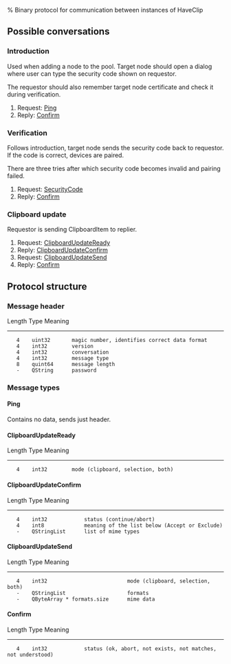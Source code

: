 % Binary protocol for communication between instances of HaveClip

Possible conversations
----------------------

### Introduction
Used when adding a node to the pool. Target node should open a dialog
where user can type the security code shown on requestor.

The requestor should also remember target node certificate and check
it during verification.

  1. Request: [Ping](#ping)
  2. Reply: [Confirm](#confirm)

### Verification
Follows introduction, target node sends the security code back
to requestor. If the code is correct, devices are paired.

There are three tries after which security code becomes invalid
and pairing failed.

  1. Request: [SecurityCode](#securitycode)
  2. Reply: [Confirm](#confirm)

### Clipboard update

Requestor is sending ClipboardItem to replier.

  1. Request: [ClipboardUpdateReady](#clipboardupdateready)
  2. Reply: [ClipboardUpdateConfirm](#clipboardupdateconfirm)
  3. Request: [ClipboardUpdateSend](#clipboardupdatesend)
  4. Reply: [Confirm](#confirm)


Protocol structure
------------------

### Message header

  Length    Type         Meaning
 -------    -------      ------------------------------------------------
       4    uint32       magic number, identifies correct data format
       4    int32        version
       4    int32        conversation
       4    int32        message type
       8    quint64      message length
       -    QString      password

### Message types

#### Ping
Contains no data, sends just header.


#### ClipboardUpdateReady

  Length    Type         Meaning
 -------    -------      ------------------------------------------------
       4    int32        mode (clipboard, selection, both)

#### ClipboardUpdateConfirm

  Length    Type             Meaning
 -------    -----------      ------------------------------------------------
       4    int32            status (continue/abort)
       4    int8             meaning of the list below (Accept or Exclude)
       -    QStringList      list of mime types

#### ClipboardUpdateSend

  Length    Type                           Meaning
 -------    -------------------------      ------------------------------------------------
       4    int32                          mode (clipboard, selection, both)
       -    QStringList                    formats
       -    QByteArray * formats.size      mime data

#### Confirm

  Length    Type             Meaning
 -------    -----------      -----------------------------------------------------------
       4    int32            status (ok, abort, not exists, not matches, not understood)
